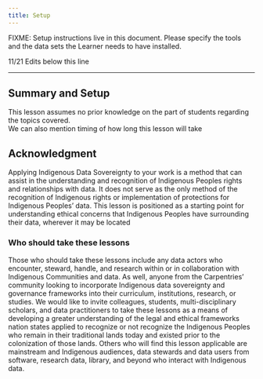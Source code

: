 ```yaml
---
title: Setup
---
```


FIXME: Setup instructions live in this document. Please specify the tools and
the data sets the Learner needs to have installed.

11/21 Edits below this line
____________

## Summary and Setup
This lesson assumes no prior knowledge on the part of students regarding the topics covered.  
We can also mention timing of how long this lesson will take

## Acknowledgment
Applying Indigenous Data Sovereignty to your work is a method that can assist in the understanding and recognition of Indigenous Peoples rights and relationships with data. It does not serve as the only method of the recognition of Indigenous rights or implementation of protections for Indigenous Peoples’ data. This lesson is positioned as a starting point for understanding ethical concerns that Indigenous Peoples have surrounding their data, wherever it may be located

### Who should take these lessons
Those who should take these lessons include any data actors who encounter, steward, handle, and research within or in collaboration with Indigenous Communities and data. As well, anyone from the Carpentries’ community looking to incorporate Indigenous data sovereignty and governance frameworks into their curriculum, institutions, research, or studies. We would like to invite colleagues, students, multi-disciplinary scholars, and data practitioners to take these lessons as a means of developing a greater understanding of the legal and ethical frameworks nation states applied to recognize or not recognize the Indigenous Peoples who remain in their traditional lands today and existed prior to the colonization of those lands. Others who will find this lesson applicable are mainstream and Indigenous audiences, data stewards and data users from software, research data, library, and beyond who interact with Indigenous data.
